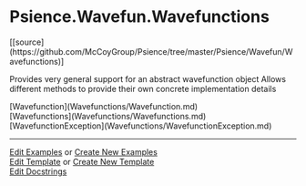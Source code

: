 # <a id="Psience.Wavefun.Wavefunctions">Psience.Wavefun.Wavefunctions</a> 
<div class="docs-source-link" markdown="1">
[[source](https://github.com/McCoyGroup/Psience/tree/master/Psience/Wavefun/Wavefunctions)]
</div>
    
Provides very general support for an abstract wavefunction object
Allows different methods to provide their own concrete implementation details

<div class="container alert alert-secondary bg-light">
  <div class="row">
   <div class="col" markdown="1">
[Wavefunction](Wavefunctions/Wavefunction.md)   
</div>
   <div class="col" markdown="1">
[Wavefunctions](Wavefunctions/Wavefunctions.md)   
</div>
   <div class="col" markdown="1">
[WavefunctionException](Wavefunctions/WavefunctionException.md)   
</div>
</div>
  <div class="row">
   <div class="col" markdown="1">
   
</div>
   <div class="col" markdown="1">
   
</div>
   <div class="col" markdown="1">
   
</div>
</div>
</div>







___

[Edit Examples](https://github.com/McCoyGroup/Psience/edit/master/ci/examples/Psience/Wavefun/Wavefunctions.md) or 
[Create New Examples](https://github.com/McCoyGroup/Psience/new/master/?filename=ci/examples/Psience/Wavefun/Wavefunctions.md) <br/>
[Edit Template](https://github.com/McCoyGroup/Psience/edit/master/ci/docs/Psience/Wavefun/Wavefunctions.md) or 
[Create New Template](https://github.com/McCoyGroup/Psience/new/master/?filename=ci/docs/templates/Psience/Wavefun/Wavefunctions.md) <br/>
[Edit Docstrings](https://github.com/McCoyGroup/Psience/edit/master/Psience/Wavefun/Wavefunctions/__init__.py?message=Update%20Docs)